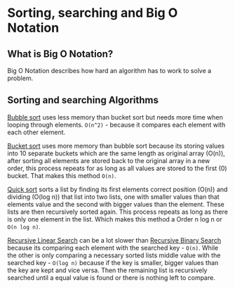 # Sorting, searching and Big O Notation
## What is Big O Notation?
Big O Notation describes how hard an algorithm has to work to solve a problem.

## Sorting and searching Algorithms

[Bubble sort](BubbleSort.java) uses less memory than bucket sort but needs more time when looping through elements. `O(n^2)` - because it compares each element with each other element.

[Bucket sort](BucketSort.java) uses more memory than bubble sort because its storing values into 10 separate buckets which are the same length as original array (O(n)), after sorting
all elements are stored back to the original array in a new order, this process repeats for as long as all values are stored to the first (0) bucket. That makes this method `O(n)`.

[Quick sort](QuickSort.java) sorts a list by finding its first elements correct position (O(n)) and dividing (O(log n)) that list into two lists, one with smaller 
values than that elements value and the second with bigger values than the element. These lists are then recursively sorted again. 
This process repeats as long as there is only one element in the list. Which makes this method a Order n log n or `O(n log n)`.

[Recursive Linear Search](RecursiveLinearSearch.java) can be a lot slower than [Recursive Binary Search](RecursiveBinarySearch.java) because its comparing each element with the searched key - `O(n)`.
While the other is only comparing a necessary sorted lists middle value with the searched key - `O(log n)` because if the key is smaller, bigger values than the key are kept and vice versa. 
Then the remaining list is recursively searched until a equal value is found or there is nothing left to compare.
